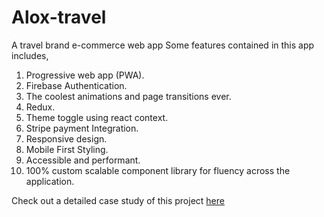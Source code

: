 # Alox-travel
A travel brand e-commerce web app
Some features contained in this app includes,
1. Progressive web app (PWA).
2. Firebase Authentication.
3. The coolest animations and page transitions ever.
4. Redux.
5. Theme toggle using react context.
6. Stripe payment Integration.
7. Responsive design.
8. Mobile First Styling.
9. Accessible and performant.
10. 100% custom scalable component library for fluency across the application.

Check out a detailed case study of this project <a href = "https://oshioke.vercel.app/alox">here</a>
